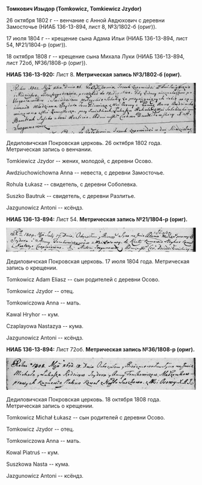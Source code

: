 **Томкович Изыдор (Tomkowicz, Tomkiewicz Jzydor)**

26 октября 1802 г -- венчание с Анной Авдюхович с деревни Замосточье
(НИАБ 136-13-894, лист 8, №3/1802-б (ориг)).

17 июля 1804 г -- крещение сына Адама Ильи (НИАБ 136-13-894, лист 54,
№21/1804-р (ориг)).

18 октября 1808 г -- крещение сына Михала Луки (НИАБ 136-13-894, лист
72об, №36/1808-р (ориг)).

**НИАБ 136-13-920:** Лист 8. **Метрическая запись №3/1802-б (ориг).**

![](./media/74779ecf9e756d25e85917b52c785bdebe5c078b.png)

Дедиловичская Покровская церковь. 26 октября 1802 года. Метрическая
запись о венчании.

Tomkiewicz Jzydor -- жених, молодой, с деревни Осовo.

Awdziuchowichowna Anna -- невеста, с деревни Замосточье.

Rоhula Łukasz -- свидетель, с деревни Соболевка.

Suszko Bautruk -- свидетель, с деревни Разлитье.

Jazgunowicz Antoni -- ксёндз.

**НИАБ 136-13-894:** Лист 54. **Метрическая запись №21/1804-р (ориг).**

![](./media/e4cb5f2dd5fe18b82dbffedff1a516f8b525bf0c.png)

Дедиловичская Покровская церковь. 17 июля 1804 года. Метрическая запись
о крещении.

Tomkowicz Adam Eliasz -- сын родителей с деревни Осовo.

Tomkowicz Jzydor -- отец.

Tomkowiczowa Anna -- мать.

Kawal Hryhor -- кум.

Czaplayowa Nastazya -- кума.

Jazgunowicz Antoni -- ксёндз.

**НИАБ 136-13-894:** Лист 72об. **Метрическая запись №36/1808-р
(ориг).**

![](./media/74027b64c008b1778a485f3327c14e98f0945939.png)

Дедиловичская Покровская церковь. 18 октября 1808 года. Метрическая
запись о крещении.

Tomkowicz Michał Łukasz -- сын родителей с деревни Осово.

Tomkowicz Jzydor -- отец.

Tomkowiczowa Anna -- мать.

Kowal Piatruś -- кум.

Suszkowa Nasta -- кума.

Jazgunowicz Antoni -- ксёндз.
